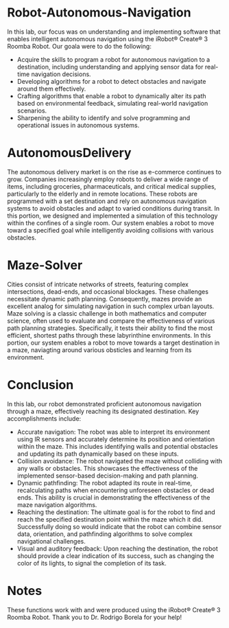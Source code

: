 # Robot-Autonomous-Navigation

In this lab, our focus was on understanding and implementing software that enables intelligent autonomous
navigation using the iRobot® Create® 3 Roomba Robot. Our goala were to do the following:

- Acquire the skills to program a robot for autonomous navigation to a destination, including
understanding and applying sensor data for real-time navigation decisions.
- Developing algorithms for a robot to detect obstacles and navigate around them effectively.
- Crafting algorithms that enable a robot to dynamically alter its path based on environmental feedback,
simulating real-world navigation scenarios.
- Sharpening the ability to identify and solve programming and operational issues in autonomous systems.


# AutonomousDelivery

The autonomous delivery market is on the rise as e-commerce continues to grow. Companies increasingly
employ robots to deliver a wide range of items, including groceries, pharmaceuticals, and critical medical
supplies, particularly to the elderly and in remote locations. These robots are programmed with a set destination
and rely on autonomous navigation systems to avoid obstacles and adapt to varied conditions during transit. In
this portion, we designed and implemented a simulation of this technology within the confines of a single room. Our
system enables a robot to move toward a specified goal while intelligently avoiding collisions with various
obstacles.


# Maze-Solver

Cities consist of intricate networks of streets, featuring complex intersections, dead-ends, and occasional
blockages. These challenges necessitate dynamic path planning. Consequently, mazes provide an excellent
analog for simulating navigation in such complex urban layouts. Maze solving is a classic challenge in both
mathematics and computer science, often used to evaluate and compare the effectiveness of various path
planning strategies. Specifically, it tests their ability to find the most efficient, shortest paths through these
labyrinthine environments. In this portion, our system enables a robot to move towards a target destination in a maze,
naviagting around various obsticles and learning from its environment. 


# Conclusion

In this lab, our robot  demonstrated proficient autonomous navigation through
a maze, effectively reaching its designated destination. Key accomplishments include:

- Accurate navigation: The robot was able to interpret its environment using IR sensors and
accurately determine its position and orientation within the maze. This includes identifying walls and
potential obstacles and updating its path dynamically based on these inputs.
- Collision avoidance: The robot navigated the maze without colliding with any walls or obstacles.
This showcases the effectiveness of the implemented sensor-based decision-making and path planning.
- Dynamic pathfinding: The robot adapted its route in real-time, recalculating paths when encountering
unforeseen obstacles or dead ends. This ability is crucial in demonstrating the effectiveness of the maze
navigation algorithms.
- Reaching the destination: The ultimate goal is for the robot to find and reach the specified destination
point within the maze which it did. Successfully doing so would indicate that the robot can combine sensor data,
orientation, and pathfinding algorithms to solve complex navigational challenges.
- Visual and auditory feedback: Upon reaching the destination, the robot should provide a clear indication
of its success, such as changing the color of its lights, to signal the completion of its task.


# Notes

These functions work with and were produced using the iRobot® Create® 3 Roomba Robot. Thank you to Dr. Rodrigo Borela 
for your help!
